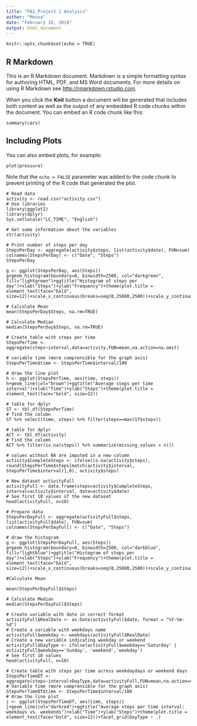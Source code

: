 ```yaml
---
title: "PA1_Project 1 Analysis"
author: "Mousa"
date: "February 16, 2019"
output: html_document
---
```


```{r setup, include=FALSE}
knitr::opts_chunk$set(echo = TRUE)
```

## R Markdown

This is an R Markdown document. Markdown is a simple formatting syntax for authoring HTML, PDF, and MS Word documents. For more details on using R Markdown see <http://rmarkdown.rstudio.com>.

When you click the **Knit** button a document will be generated that includes both content as well as the output of any embedded R code chunks within the document. You can embed an R code chunk like this:

```{r cars}
summary(cars)
```

## Including Plots

You can also embed plots, for example:

```{r pressure, echo=FALSE}
plot(pressure)
```

Note that the `echo = FALSE` parameter was added to the code chunk to prevent printing of the R code that generated the plot.

```{r}
# Read data
activity <- read.csv("activity.csv")
# Use libraries
library(ggplot2)
library(dplyr)
Sys.setlocale("LC_TIME", "English")

# Get some information about the variables
str(activity)

# Print number of steps per day
StepsPerDay <- aggregate(activity$steps, list(activity$date), FUN=sum)
colnames(StepsPerDay) <- c("Date", "Steps")
StepsPerDay

g <- ggplot(StepsPerDay, aes(Steps))
g+geom_histogram(boundary=0, binwidth=2500, col="darkgreen", fill="lightgreen")+ggtitle("Histogram of steps per day")+xlab("Steps")+ylab("Frequency")+theme(plot.title = element_text(face="bold", size=12))+scale_x_continuous(breaks=seq(0,25000,2500))+scale_y_continuous(breaks=seq(0,18,2))

# Calculate Mean
mean(StepsPerDay$Steps, na.rm=TRUE)

# Calculate Median
median(StepsPerDay$Steps, na.rm=TRUE)

# Create table with steps per time
StepsPerTime <- aggregate(steps~interval,data=activity,FUN=mean,na.action=na.omit)

# variable time (more comprensible for the graph axis)
StepsPerTime$time <- StepsPerTime$interval/100

# draw the line plot
h <- ggplot(StepsPerTime, aes(time, steps))
h+geom_line(col="brown")+ggtitle("Average steps per time interval")+xlab("Time")+ylab("Steps")+theme(plot.title = element_text(face="bold", size=12))

# table for dplyr
ST <- tbl_df(StepsPerTime)
# find the column
ST %>% select(time, steps) %>% filter(steps==max(ST$steps))

# table for dplyr
ACT <- tbl_df(activity)
# find the column
ACT %>% filter(is.na(steps)) %>% summarize(missing_values = n())

# values without NA are imputed in a new column
activity$CompleteSteps <- ifelse(is.na(activity$steps), round(StepsPerTime$steps[match(activity$interval, StepsPerTime$interval)],0), activity$steps)

# New dataset activityFull
activityFull <- data.frame(steps=activity$CompleteSteps, interval=activity$interval, date=activity$date)
# See first 10 values of the new dataset
head(activityFull, n=10)

# Prepare data
StepsPerDayFull <- aggregate(activityFull$steps, list(activityFull$date), FUN=sum)
colnames(StepsPerDayFull) <- c("Date", "Steps")

# draw the histogram
g <- ggplot(StepsPerDayFull, aes(Steps))
g+geom_histogram(boundary=0, binwidth=2500, col="darkblue", fill="lightblue")+ggtitle("Histogram of steps per day")+xlab("Steps")+ylab("Frequency")+theme(plot.title = element_text(face="bold", size=12))+scale_x_continuous(breaks=seq(0,25000,2500))+scale_y_continuous(breaks=seq(0,26,2))

#Calculate Mean

mean(StepsPerDayFull$Steps)

# Calculate Median
median(StepsPerDayFull$Steps)

# Create variable with date in correct format
activityFull$RealDate <- as.Date(activityFull$date, format = "%Y-%m-%d")
# Create a variable with weekdays name
activityFull$weekday <- weekdays(activityFull$RealDate)
# Create a new variable indicating weekday or weekend
activityFull$DayType <- ifelse(activityFull$weekday=='Saturday' | activityFull$weekday=='Sunday', 'weekend','weekday')
# See first 10 values
head(activityFull, n=10)

# Create table with steps per time across weekdaydays or weekend days
StepsPerTimeDT <- aggregate(steps~interval+DayType,data=activityFull,FUN=mean,na.action=na.omit)
# Variable time (more comprensible for the graph axis)
StepsPerTimeDT$time <- StepsPerTime$interval/100
# draw the line plot
j <- ggplot(StepsPerTimeDT, aes(time, steps))
j+geom_line(col="darkred")+ggtitle("Average steps per time interval: weekdays vs. weekends")+xlab("Time")+ylab("Steps")+theme(plot.title = element_text(face="bold", size=12))+facet_grid(DayType ~ .)
```



